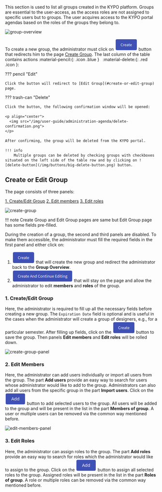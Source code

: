 This section is used to list all groups created in the KYPO platform. Groups are essential to the user-access, as the access roles are not assigned to specific users but to groups. The user acquires access to the KYPO portal agendas based on the roles of the groups they belong to.

![group-overview](/img/user-guide/administration-agenda/group-overview.png) 

To create a new group, the administrator must click on ![create-button](/img/buttons/create-button.png) button that redirects him to the page [Create Group](#create-or-edit-group). The last column of the table contains actions :material-pencil:{: .icon .blue } &nbsp; :material-delete:{: .red .icon }: 


??? pencil "Edit"
    
    Click the button will redirect to [Edit Group](#create-or-edit-group) page.
    
??? trash-can "Delete"
    
    Click the button, the following confirmation window will be opened: 
    
    <p align="center">
      <img src="/img/user-guide/administration-agenda/delete-confirmation.png">
    </p>
    
    After confirming, the group will be deleted from the KYPO portal.
    
    !!! info
        Multiple groups can be deleted by checking groups with checkboxes situated on the left side of the table row and by clicking on ![delete-button](/img/buttons/big-delete-button.png) button.


## Create or Edit Group

The page consists of three panels:

[1. Create/Edit Group](#1-createedit-group) 
[2. Edit members](#2-edit-members) 
[3. Edit roles](#3-edit-roles) 

![create-group](/img/user-guide/administration-agenda/create-group-all.png)

!!! note 
    Create Group and Edit Group pages are same but Edit Group page has some fields pre-filled. 

During the creation of a group, the second and third panels are disabled. To make them accessible, the administrator must fill the required fields in the first panel and either click on: 

1. ![create-button](/img/buttons/create-button.png) that will create the new group and redirect the administrator back to the **Group Overview**.
2. ![create-and-edit-button](/img/buttons/create-and-continue-button.png) that will stay on the page and allow the administrator to edit **members** and **roles** of the group.

### 1. Create/Edit Group
Here, the administrator is required to fill up all the necessary fields before creating a new group. The `Expiration Date` field is optional and is useful in the cases when the administrator will create a group of designers, e.g., for a particular semester. After filling up fields, click on the ![create-button](/img/buttons/create-button.png) button to save the group. Then panels **Edit members** and **Edit roles** will be rolled down. 

![create-group-panel](/img/user-guide/administration-agenda/create-group.png)
### 2. Edit Members
Here, the administrator can add users individually or import all users from the group. The part **Add users** provide an easy way to search for users whose administrator would like to add to the group. Administrators can also add all users from the specific group in the part **Import users**. Click on the ![add-button](/img/buttons/add-button.png) button to add selected users to the group. All users will be added to the group and will be present in the list in the part **Members of group**. A user or multiple users can be removed via the common way mentioned before.

![edit-members-panel](/img/user-guide/administration-agenda/edit-members.png)
### 3. Edit Roles 
Here, the administrator can assign roles to the group. The part **Add roles** provide an easy way to search for roles which the administrator would like to assign to the group. Click on the ![add-button](/img/buttons/add-button.png) button to assign all selected roles to the group. Assigned roles will be present in the list in the part **Roles of group**. A role or multiple roles can be removed via the common way mentioned before.

